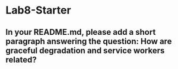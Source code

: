 # Lab8-Starter

## In your README.md, please add a short paragraph answering the question: How are graceful degradation and service workers related?

